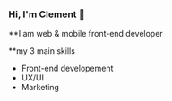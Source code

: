### Hi, I'm Clement 👋

**I am web & mobile front-end developer

**my 3 main skills
- Front-end developement
- UX/UI
- Marketing


